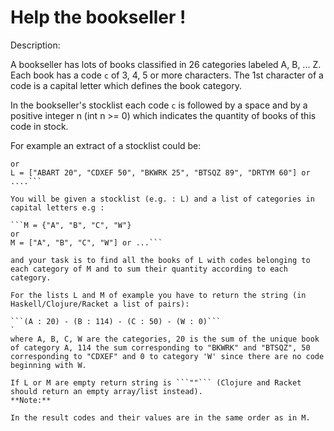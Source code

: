# Help the bookseller !
Description:

A bookseller has lots of books classified in 26 categories labeled A, B, ... Z. Each book has a code ```c``` of 3, 4, 5 or more characters. The 1st character of a code is a capital letter which defines the book category.

In the bookseller's stocklist each code ```c``` is followed by a space and by a positive integer n (int n >= 0) which indicates the quantity of books of this code in stock.

For example an extract of a stocklist could be:

```L = {"ABART 20", "CDXEF 50", "BKWRK 25", "BTSQZ 89", "DRTYM 60"}.
or
L = ["ABART 20", "CDXEF 50", "BKWRK 25", "BTSQZ 89", "DRTYM 60"] or ....```

You will be given a stocklist (e.g. : L) and a list of categories in capital letters e.g :

```M = {"A", "B", "C", "W"} 
or
M = ["A", "B", "C", "W"] or ...```

and your task is to find all the books of L with codes belonging to each category of M and to sum their quantity according to each category.

For the lists L and M of example you have to return the string (in Haskell/Clojure/Racket a list of pairs):

```(A : 20) - (B : 114) - (C : 50) - (W : 0)```
`
where A, B, C, W are the categories, 20 is the sum of the unique book of category A, 114 the sum corresponding to "BKWRK" and "BTSQZ", 50 corresponding to "CDXEF" and 0 to category 'W' since there are no code beginning with W.

If L or M are empty return string is ```""``` (Clojure and Racket should return an empty array/list instead).
**Note:**

In the result codes and their values are in the same order as in M.

